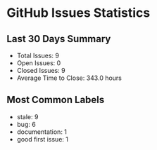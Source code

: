 # GitHub Issues Statistics

## Last 30 Days Summary
- Total Issues: 9
- Open Issues: 0
- Closed Issues: 9
- Average Time to Close: 343.0 hours

## Most Common Labels
- stale: 9
- bug: 6
- documentation: 1
- good first issue: 1
